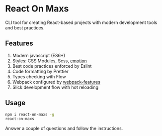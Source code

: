 # React On Maxs

CLI tool for creating React-based projects with modern development tools and best practices.

## Features

1. Modern javascript (ES6+)
1. Styles: CSS Modules, Scss, [emotion](https://github.com/emotion-js/emotion)
1. Best code practices enforced by Eslint
1. Code formatting by Prettier
1. Types checking with Flow
1. Webpack configured by [webpack-features](https://github.com/Noviel/webpack-features)
1. Slick development flow with hot reloading

## Usage

```sh
npm i react-on-maxs -g
react-on-maxs
```

Answer a couple of questions and follow the instructions.

